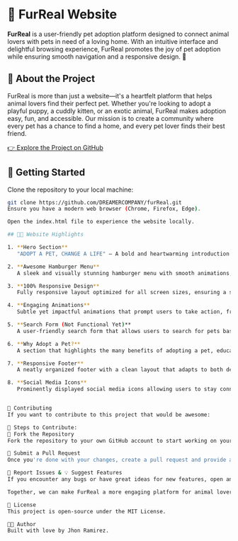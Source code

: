 # 🐾 FurReal Website

**FurReal** is a user-friendly pet adoption platform designed to connect animal lovers with pets in need of a loving home. With an intuitive interface and delightful browsing experience, FurReal promotes the joy of pet adoption while ensuring smooth navigation and a responsive design. 💖

## 🌟 About the Project

FurReal is more than just a website—it's a heartfelt platform that helps animal lovers find their perfect pet. Whether you're looking to adopt a playful puppy, a cuddly kitten, or an exotic animal, FurReal makes adoption easy, fun, and accessible. Our mission is to create a community where every pet has a chance to find a home, and every pet lover finds their best friend.

[👉 Explore the Project on GitHub](https://github.com/DREAMERCOMPANY/furReal.git)

## 🚀 Getting Started

Clone the repository to your local machine:

```bash
git clone https://github.com/DREAMERCOMPANY/furReal.git
Ensure you have a modern web browser (Chrome, Firefox, Edge).

Open the index.html file to experience the website locally.

## 🧑‍🍳 Website Highlights

1. **Hero Section**  
   "ADOPT A PET, CHANGE A LIFE" – A bold and heartwarming introduction with eye-catching call-to-actions designed to inspire users to adopt a pet and make a difference.

2. **Awesome Hamburger Menu**  
   A sleek and visually stunning hamburger menu with smooth animations, ensuring effortless navigation and an engaging user experience.

3. **100% Responsive Design**  
   Fully responsive layout optimized for all screen sizes, ensuring a seamless browsing experience across desktop, tablet, and mobile devices.

4. **Engaging Animations**  
   Subtle yet impactful animations that prompt users to take action, from scrolling through the pet gallery to engaging with adoption processes.

5. **Search Form (Not Functional Yet)**  
   A user-friendly search form that allows users to search for pets based on location, breed, and other filters (coming soon with full functionality).

6. **Why Adopt a Pet?**  
   A section that highlights the many benefits of adopting a pet, educating users on how they are making a meaningful impact on an animal’s life and the joy they bring into their homes.

7. **Responsive Footer**  
   A neatly organized footer with a clean layout that adapts to both desktop and mobile views, providing easy access to essential links and information.

8. **Social Media Icons**  
   Prominently displayed social media icons allowing users to stay connected with FurReal on various platforms, spreading the message of pet adoption.


🤝 Contributing
If you want to contribute to this project that would be awesome:

📝 Steps to Contribute:
🍴 Fork the Repository
Fork the repository to your own GitHub account to start working on your version of the project.

🔄 Submit a Pull Request
Once you're done with your changes, create a pull request and provide a detailed description of what you've done.

🐛 Report Issues & 💡 Suggest Features
If you encounter any bugs or have great ideas for new features, open an issue or submit your suggestions!

Together, we can make FurReal a more engaging platform for animal lovers and pets in need! 🐾

📜 License
This project is open-source under the MIT License.

👨‍💻 Author
Built with love by Jhon Ramirez.